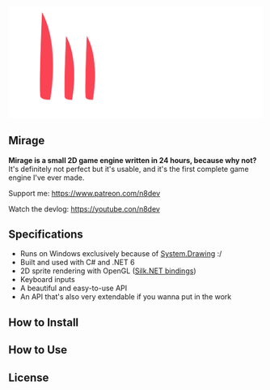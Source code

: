 <p align="center">
  <a href="https://github.com/natecurtiss/mirage">
    <img src="Mirage/Assets/Textures/logo_wide_transparent.png" width="750" alt="Mirage Logo">
  </a>
</p>

## Mirage

**Mirage is a small 2D game engine written in 24 hours, because why not?** It's definitely not perfect but it's usable, and it's the first complete game engine I've ever made.

Support me: https://www.patreon.com/n8dev

Watch the devlog: https://youtube.con/n8dev

## Specifications

- Runs on Windows exclusively because of [System.Drawing](https://www.nuget.org/packages/System.Drawing.Common/) :/
- Built and used with C# and .NET 6
- 2D sprite rendering with OpenGL ([Silk.NET bindings](https://github.com/dotnet/Silk.NET))
- Keyboard inputs
- A beautiful and easy-to-use API
- An API that's also very extendable if you wanna put in the work

## How to Install

## How to Use

## License
